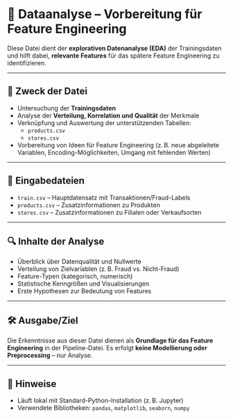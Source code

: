 # 🧪 Dataanalyse – Vorbereitung für Feature Engineering

Diese Datei dient der **explorativen Datenanalyse (EDA)** der Trainingsdaten und hilft dabei, **relevante Features** für das spätere Feature Engineering zu identifizieren.

---

## 📌 Zweck der Datei

- Untersuchung der **Trainingsdaten**
- Analyse der **Verteilung, Korrelation und Qualität** der Merkmale
- Verknüpfung und Auswertung der unterstützenden Tabellen:
  - `products.csv`
  - `stores.csv`
- Vorbereitung von Ideen für Feature Engineering (z. B. neue abgeleitete Variablen, Encoding-Möglichkeiten, Umgang mit fehlenden Werten)

---

## 📂 Eingabedateien

- `train.csv` – Hauptdatensatz mit Transaktionen/Fraud-Labels
- `products.csv` – Zusatzinformationen zu Produkten
- `stores.csv` – Zusatzinformationen zu Filialen oder Verkaufsorten

---

## 🔍 Inhalte der Analyse

- Überblick über Datenqualität und Nullwerte
- Verteilung von Zielvariablen (z. B. Fraud vs. Nicht-Fraud)
- Feature-Typen (kategorisch, numerisch)
- Statistische Kenngrößen und Visualisierungen
- Erste Hypothesen zur Bedeutung von Features

---

## 🛠️ Ausgabe/Ziel

Die Erkenntnisse aus dieser Datei dienen als **Grundlage für das Feature Engineering** in der Pipeline-Datei. Es erfolgt **keine Modellierung oder Preprocessing** – nur Analyse.

---

## 📝 Hinweise

- Läuft lokal mit Standard-Python-Installation (z. B. Jupyter)
- Verwendete Bibliotheken: `pandas`, `matplotlib`, `seaborn`, `numpy`
